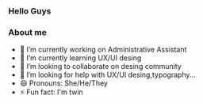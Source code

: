  ### Hello Guys 


### About me

- 🔭 I’m currently working on Administrative Assistant
- 🌱 I’m currently learning UX/UI desing
- 👯 I’m looking to collaborate on  desing community 
- 🤔 I’m looking for help with UX/UI desing,typography...
- 😄 Pronouns: She/He/They
- ⚡ Fun fact: I'm twin
